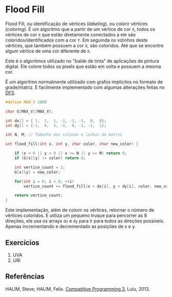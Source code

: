 Flood Fill
==========

Flood Fill, ou identificação de vértices (_labeling_), ou colorir vértices
(_coloring_). É um algoritmo que a partir de um vértice de cor `X`, todos os
vértices de cor `X` que estão diretamente conectados a ele são coloridos/identificados
com a cor `Y`. Em seguinda os vizinhos deste vértices, que também possuem a cor `X`,
são coloridos. Até que se encontre algum vértice de uma cor diferente de `X`.

Este é o algoritmos utilizado no "balde de tinta" de aplicações de pintura digital.
Ele colore todos os pixels que estão em volta e possuem a mesma cor.

É um algoritmo normalmente utilizado com grafos implícitos no formato de grade/matriz.
E facilmente implementado com algumas alterações feitas no [DFS](travessia.md).

```cpp
#define MAX_V 1000

char G[MAX_V][MAX_V];

int dx[] = { 1,  1,  1, -1, -1, -1,  0,  0};
int dy[] = {-1,  0,  1, -1,  0, -1, -1,  1};

int N, M; // Tamanho das colunas e linhas da matriz

int flood_fill(int x, int y, char color, char new_color) {

    if (x < 0 || y < 0 || x >= N || y >= M) return 0;
    if (G[x][y] != color) return 0;

    int vertice_count = 1;
    G[x][y] = new_color;

    for(int i = 0; i < 8; ++i)
        vertice_count += flood_fill(x + dx[i], y + dy[i], color, new_color);

    return vertice_count;
}
```

Este implementação, além de colorir os vértices, retornar o número de vértices
coloridos. E utiliza um pequeno truque para percorrer as 8 direções, ele usa os
arrays `dx` e `dy` para ir para todos as direções possíveis. Apenas incrementando
e decrementado as posições de x e y.

## Exercícios

1. UVA
1. URI

## Referências

HALIM, Steve; HALIM, Felix. [Competitive Programming 3](http://cpbook.net/), Lulu, 2013.
